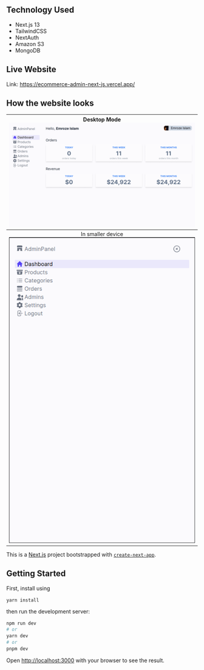 ## Technology Used

* Next.js 13
* TailwindCSS
* NextAuth
* Amazon S3
* MongoDB

## Live Website

Link: https://ecommerce-admin-next-js.vercel.app/

## How the website looks

|   Desktop Mode<br />![1689623224827](image/README/1689623224827.png)   |
| :-------------------------------------------------------------------: |
| In smaller device<br />![1689623258538](image/README/1689623258538.png) |

This is a [Next.js](https://nextjs.org/) project bootstrapped with [`create-next-app`](https://github.com/vercel/next.js/tree/canary/packages/create-next-app).

## Getting Started

First, install using

```
yarn install
```

then run the development server:

```bash
npm run dev
# or
yarn dev
# or
pnpm dev
```

Open [http://localhost:3000](http://localhost:3000) with your browser to see the result.
